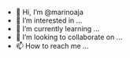 - 👋 Hi, I’m @marinoaja
- 👀 I’m interested in ...
- 🌱 I’m currently learning ...
- 💞️ I’m looking to collaborate on ...
- 📫 How to reach me ...

<!---
marinoaja/marinoaja is a ✨ special ✨ repository because its `README.md` (this file) appears on your GitHub profile.
You can click the Preview link to take a look at your changes.
--->
